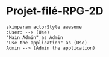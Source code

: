# Projet-filé-RPG-2D


```plantuml
skinparam actorStyle awesome
:User: --> (Use)
"Main Admin" as Admin
"Use the application" as (Use)
Admin --> (Admin the application)
```
